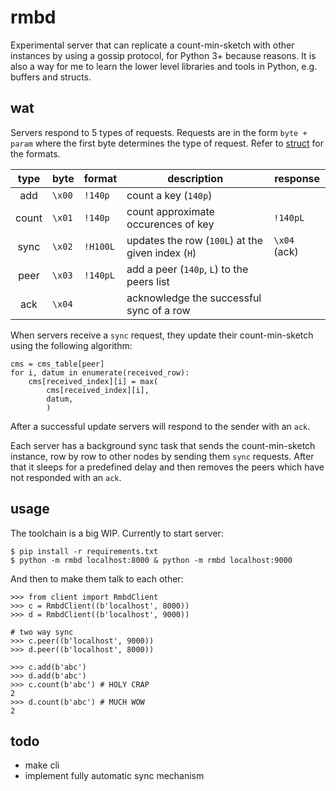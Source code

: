 # rmbd

Experimental server that can replicate a count-min-sketch with other
instances by using a gossip protocol, for Python 3+ because reasons.
It is also a way for me to learn the lower level libraries and tools
in Python, e.g. buffers and structs.

## wat

Servers respond to 5 types of requests. Requests are in the form
`byte + param` where the first byte determines the type of request.
Refer to [struct](https://docs.python.org/3/library/struct.html)
for the formats.

|  type  | byte   | format   | description                                       | response     |
|:------:|--------|----------|---------------------------------------------------|--------------|
| add    | `\x00` | `!140p`  | count a key (`140p`)                              |              |
| count  | `\x01` | `!140p`  | count approximate occurences of key               | `!140pL`     |
| sync   | `\x02` | `!H100L` | updates the row (`100L`) at the given index (`H`) | `\x04` (ack) |
| peer   | `\x03` | `!140pL` | add a peer (`140p`, `L`) to the peers list        |              |
| ack    | `\x04` |          | acknowledge the successful sync of a row          |              |

When servers receive a `sync` request, they update their count-min-sketch
using the following algorithm:

```
cms = cms_table[peer]
for i, datum in enumerate(received_row):
    cms[received_index][i] = max(
        cms[received_index][i],
        datum,
        )
```

After a successful update servers will respond to the sender with
an `ack`.

Each server has a background sync task that sends the count-min-sketch
instance, row by row to other nodes by sending them `sync` requests.
After that it sleeps for a predefined delay and then removes the peers
which have not responded with an `ack`.

## usage

The toolchain is a big WIP. Currently to start server:

    $ pip install -r requirements.txt
    $ python -m rmbd localhost:8000 & python -m rmbd localhost:9000

And then to make them talk to each other:

    >>> from client import RmbdClient
    >>> c = RmbdClient((b'localhost', 8000))
    >>> d = RmbdClient((b'localhost', 9000))

    # two way sync
    >>> c.peer((b'localhost', 9000))
    >>> d.peer((b'localhost', 8000))

    >>> c.add(b'abc')
    >>> d.add(b'abc')
    >>> c.count(b'abc') # HOLY CRAP
    2
    >>> d.count(b'abc') # MUCH WOW
    2

## todo

 - make cli
 - implement fully automatic sync mechanism
